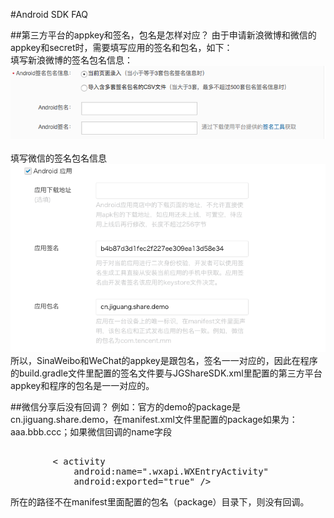 #Android SDK FAQ




##第三方平台的appkey和签名，包名是怎样对应？
由于申请新浪微博和微信的appkey和secret时，需要填写应用的签名和包名，如下：<br>
填写新浪微博的签名包名信息：
<img src="../image/Sina_package.png"><br><br>
填写微信的签名包名信息
<img src="../image/WeChat_package.png"><br>
所以，SinaWeibo和WeChat的appkey是跟包名，签名一一对应的，因此在程序的build.gradle文件里配置的签名文件要与JGShareSDK.xml里配置的第三方平台appkey和程序的包名是一一对应的。<br/>




##微信分享后没有回调？
例如：官方的demo的package是cn.jiguang.share.demo，在manifest.xml文件里配置的package如果为：aaa.bbb.ccc；如果微信回调的name字段
<pre>
<!-- Optional 微信分享回调-->
        < activity
            android:name=".wxapi.WXEntryActivity"
            android:exported="true" />
</pre>
所在的路径不在manifest里面配置的包名（package）目录下，则没有回调。